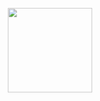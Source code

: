 <p align="center">
<img src="logo.png" width="170" height="170">
</p>

<p align="center">
<img src="https://img.shields.io/gith